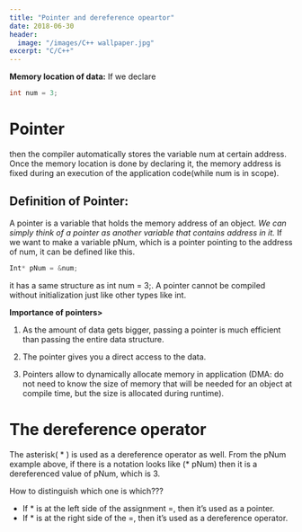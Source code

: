 ```yaml
---
title: "Pointer and dereference opeartor"
date: 2018-06-30
header:
  image: "/images/C++ wallpaper.jpg"
excerpt: "C/C++"
---
```


**Memory location of data:**
If we declare 
```c++
int num = 3; 
```

# Pointer

then the compiler automatically stores the variable num at certain address. Once the memory location is done by declaring it, the memory address is fixed during an execution of the application code(while num is in scope).

## Definition of Pointer:
A pointer is a variable that holds the memory address of an object. *We can simply think of a pointer as another variable that contains address in it.*
If we want to make a variable pNum, which is a pointer pointing to the address of num, it can be defined like this.
```c++
Int* pNum = &num;
```
it has a same structure as int num = 3;.
A pointer cannot be compiled without initialization just like other types like int.

**Importance of pointers>**

1. As the amount of data gets bigger, passing a pointer is much efficient than passing the entire data structure. 

2. The pointer gives you a direct access to the data.

3. Pointers allow to dynamically allocate memory in application (DMA: do not need to know the size of memory that will be needed for an object at compile time, but the size is allocated during runtime).


# The dereference operator

The asterisk( * ) is used as a dereference operator as well. From the pNum example above, if there is a notation looks like (* pNum) then it is a dereferenced value of pNum, which is 3.

How to distinguish which one is which???

 * If * is at the left side of the assignment =, then it’s used as a pointer.
 * If * is at the right side of the =, then it’s used as a dereference operator.
